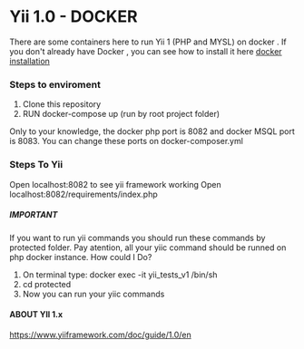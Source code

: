 # Yii 1.0 - DOCKER

There are some containers here to run Yii 1 (PHP and MYSL) on docker .
If you don't already have Docker , you can see how to install it here [docker installation](https://docs.docker.com/get-started/ "docker installation")

### Steps to enviroment
1. Clone this repository 
1. RUN docker-compose up (run by root project folder)

Only to your knowledge, the docker php port is 8082 and docker MSQL port is 8083. You can change these ports on docker-composer.yml


### Steps To Yii
Open localhost:8082 to see yii framework working
Open localhost:8082/requirements/index.php
##### IMPORTANT
If you want to run yii commands you should run these commands by protected folder.
Pay atention, all your yiic command should be runned on php docker instance. How could I Do?
1. On terminal type: docker exec -it yii_tests_v1 /bin/sh
2. cd protected
3. Now you can run your yiic commands

#### ABOUT YII 1.x
https://www.yiiframework.com/doc/guide/1.0/en
